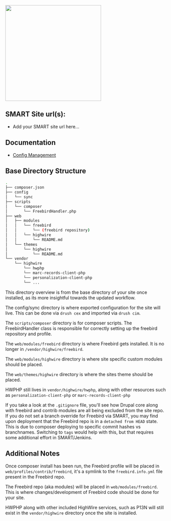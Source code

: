 <a href="https://www.highwirepress.com"><img src="https://www.highwirepress.com/wp-content/themes/highwirepress/assets/images/highwirepress-logo.svg" height="auto" width="300"></a>

## SMART Site url(s):
 - Add your SMART site url here...

## Documentation
 - [Config Management](docs/CONFIG.md)

## Base Directory Structure
```bash
.
├── composer.json
├── config
│   └── sync
├── scripts
│   └── composer
│       └── FreebirdHandler.php
├── web
│   ├── modules
│   │   └── freebird
│   │       └── (freebird repository)
│   │   └── highwire
│   │       └── README.md
│   └── themes
│       └── highwire
│           └── README.md
└── vendor
    └── highwire
        └── hwphp
        └── marc-records-client-php
        └── personalization-client-php
        └── ...
```
This directory overview is from the base directory of your site once installed, as its more insightful towards the updated workflow.

The config/sync directory is where exported configuration for the site will live. This can be done via `drush cex` and imported via `drush cim`.

The `scripts/composer` directory is for composer scripts. The FreebirdHandler class is responsible for correctly setting up the freebird repository and profile.

The `web/modules/freebird` directory is where Freebird gets installed. It is no longer in `/vendor/highwire/freebird`.

The `web/modules/highwire` directory is where site specific custom modules should be placed.

The `web/themes/highwire` directory is where the sites theme should be placed.

HWPHP still lives in `vendor/highwire/hwphp`, along with other resources such as `personalization-client-php` or `marc-records-client-php`

If you take a look at the `.gitignore` file, you'll see how Drupal core along with freebird and contrib modules are all being excluded from the site repo. If you do not set a branch override for Freebird via SMART, you may find upon deployment that the Freebird repo is in a `detached from HEAD` state. This is due to composer deploying to specific commit hashes vs branchnames. Switching to `tags` would help with this, but that requires some additional effort in SMART/Jenkins.

## Additional Notes
Once composer install has been run, the Freebird profile will be placed in `web/profiles/contrib/freebird`, it's a symlink to the `freebird.info.yml` file present in the Freebird repo.

The Freebird repo (aka modules) will be placed in `web/modules/freebird`. This is where changes/development of Freebird code should be done for your site.

HWPHP along with other included HighWire services, such as P13N will still exist in the `vendor/highwire` directory once the site is installed.
